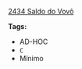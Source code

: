 [2434 Saldo do Vovô](https://www.urionlinejudge.com.br/judge/pt/problems/view/2434)

**Tags:**
- AD-HOC
- `C`
- Mínimo